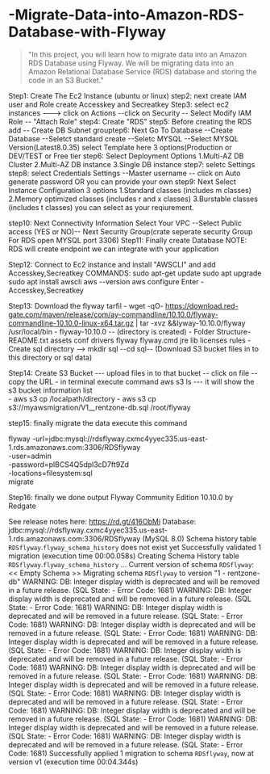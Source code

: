 # -Migrate-Data-into-Amazon-RDS-Database-with-Flyway

>"In this project, you will learn how to migrate data into an Amazon RDS Database using Flyway. We will be migrating data into an Amazon Relational Database Service (RDS) database and storing the code in an S3 Bucket."

Step1: Create The Ec2 Instance (ubuntu or linux)
step2: next create IAM user and Role create Accesskey and Secreatkey
Step3: select ec2 instances ---> click on Actions --click on Security -- Select Modify IAM Role -- "Attach Role"
step4: Create "RDS"
step5: Before creating the RDS add -- Create DB Subnet grouptep6: Next Go To Database --Create Database --Seletct standard create --Seletc MYSQL --Select MYSQL Version(Latest8.0.35)
       select Template here 3 options(Production or DEV/TEST or Free tier
step6: Select Deployment Options
        1.Multi-AZ DB Cluster
        2.Multi-AZ DB instance
        3.Single DB instance
step7: seletc Settings	
step8: select Credentials Settings --Master username -- click on Auto generate password OR you can provide your own
step9: Next Select Instance Configuration 3 options
       1.Standard classes (includes m classes)
	   2.Memory optimized classes (includes r and x classes)
	   3.Burstable classes (includes t classes) 
	   you can select as your reqiurement.
	   
step10: Next Connectivity Information
        Select Your VPC --Select Public access (YES or NO)-- Next Security Group(crate seperate security Group For RDS open MYSQL port 3306)
Step11: Finally create Database
NOTE: RDS will create endpoint we can integrate with your application

Step12: Connect to Ec2 instance and install "AWSCLI" and add Accesskey,Secreatkey
COMMANDS: sudo apt-get update
          sudo apt upgrade
		  sudo apt install awscli
		  aws --version
		  aws configure
		  Enter - Accesskey,Secreatkey

Step13: Download the flyway tarfil 
       - wget -qO- https://download.red-gate.com/maven/release/com/ay-commandline/10.10.0/flyway-commandline-10.10.0-linux-x64.tar.gz | tar -xvz &&lyway-10.10.0/flyway /usr/local/bin
	   - flyway-10.10.0 -- (directory is created)
       - Folder Structure- README.txt  assets  conf  drivers  flyway  flyway.cmd  jre  lib  licenses  rules 
       - Create sql directory --> mkdir sql --cd sql-- (Download S3 bucket files in to this directory or sql data)
	   
Step14:  Create S3 Bucket --- upload files in to that bucket -- click on file -- copy the URL 
	    - in terminal execute command  aws s3 ls --- it will show the s3 bucket information list	   
	    - aws s3 cp <s3Url> /localpath/directory
	    - aws s3 cp s3://myawsmigration/V1__rentzone-db.sql /root/flyway 
		
step15: finally migrate the data execute this command

flyway -url=jdbc:mysql://rdsflyway.cxmc4yyec335.us-east-1.rds.amazonaws.com:3306/RDSflyway \
  -user=admin \
  -password=plBCS4Q5dpl3cD7ft9Zd \
  -locations=filesystem:sql \
  migrate
  
 Step16: finally we done output
 Flyway Community Edition 10.10.0 by Redgate

See release notes here: https://rd.gt/416ObMi
Database: jdbc:mysql://rdsflyway.cxmc4yyec335.us-east-1.rds.amazonaws.com:3306/RDSflyway (MySQL 8.0)
Schema history table `RDSflyway`.`flyway_schema_history` does not exist yet
Successfully validated 1 migration (execution time 00:00.058s)
Creating Schema History table `RDSflyway`.`flyway_schema_history` ...
Current version of schema `RDSflyway`: << Empty Schema >>
Migrating schema `RDSflyway` to version "1 - rentzone-db"
WARNING: DB: Integer display width is deprecated and will be removed in a future release. (SQL State:  - Error Code: 1681)
WARNING: DB: Integer display width is deprecated and will be removed in a future release. (SQL State:  - Error Code: 1681)
WARNING: DB: Integer display width is deprecated and will be removed in a future release. (SQL State:  - Error Code: 1681)
WARNING: DB: Integer display width is deprecated and will be removed in a future release. (SQL State:  - Error Code: 1681)
WARNING: DB: Integer display width is deprecated and will be removed in a future release. (SQL State:  - Error Code: 1681)
WARNING: DB: Integer display width is deprecated and will be removed in a future release. (SQL State:  - Error Code: 1681)
WARNING: DB: Integer display width is deprecated and will be removed in a future release. (SQL State:  - Error Code: 1681)
WARNING: DB: Integer display width is deprecated and will be removed in a future release. (SQL State:  - Error Code: 1681)
WARNING: DB: Integer display width is deprecated and will be removed in a future release. (SQL State:  - Error Code: 1681)
WARNING: DB: Integer display width is deprecated and will be removed in a future release. (SQL State:  - Error Code: 1681)
WARNING: DB: Integer display width is deprecated and will be removed in a future release. (SQL State:  - Error Code: 1681)
WARNING: DB: Integer display width is deprecated and will be removed in a future release. (SQL State:  - Error Code: 1681)
Successfully applied 1 migration to schema `RDSflyway`, now at version v1 (execution time 00:04.344s)

